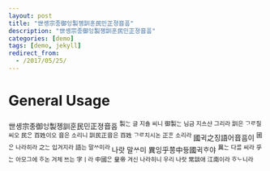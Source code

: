 ```yaml
---
layout: post
title: "世솅宗조ᇰ御ᅌᅥᆼ製졩訓훈民민正졍音ᅙᅳᆷ"
description: "世솅宗조ᇰ御ᅌᅥᆼ製졩訓훈民민正졍音ᅙᅳᆷ"
categories: [demo]
tags: [demo, jekyll]
redirect_from:
  - /2017/05/25/
---
```


# General Usage

世솅宗조ᇰ御ᅌᅥᆼ製졩訓훈民민正졍音ᅙᅳᆷ <sup> 製ᄂᆞᆫ 글 지ᅀᅳᆯ 씨니 御製ᄂᆞᆫ 님금 지ᅀᅳ샨 그리라 訓은 ᄀᆞᄅᆞ칠 씨오 民ᄋᆞᆫ 百姓이오 音은 소리니 訓民正音은 百姓 ᄀᆞᄅᆞ치시논 正ᄒᆞᆫ 소리라 </sup> 國귁之징語어音ᅙᅳᆷ이 <sup> 國ᄋᆞᆫ 나라히라 之ᄂᆞᆫ 입겨지라 語는 말ᄊᆞ미라 </sup> 나랏 말ᄊᆞ미 異잉乎ᅘᅩᆼ中듀ᇰ國귁ᄒᆞ야 <sup> 異ᄂᆞᆫ 다ᄅᆞᆯ 씨라 乎ᄂᆞᆫ 아모그ᅌᅦ ᄒᆞ논 겨체 ᄡᅳ는 字ㅣ라 中國ᄋᆞᆫ 皇帝 겨신 나라히니 우리 나랏 常談애 江南이라 ᄒᆞᄂᆞ니라 </sup>